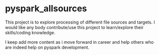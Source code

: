# pyspark_allsources
This project is to explore processing of different file sources and targets.
I would like any body contribute/use this project to learn/explore their skills/coding knowledge.

I keep add more content as i move forward in career and help others who are indeed help on pyspark development.
